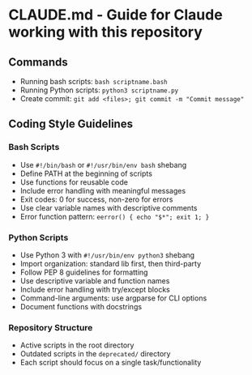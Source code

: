 # CLAUDE.md - Guide for Claude working with this repository

## Commands
- Running bash scripts: `bash scriptname.bash`
- Running Python scripts: `python3 scriptname.py` 
- Create commit: `git add <files>; git commit -m "Commit message"`

## Coding Style Guidelines

### Bash Scripts
- Use `#!/bin/bash` or `#!/usr/bin/env bash` shebang
- Define PATH at the beginning of scripts
- Use functions for reusable code
- Include error handling with meaningful messages
- Exit codes: 0 for success, non-zero for errors
- Use clear variable names with descriptive comments
- Error function pattern: `eerror() { echo "$*"; exit 1; }`

### Python Scripts
- Use Python 3 with `#!/usr/bin/env python3` shebang
- Import organization: standard lib first, then third-party
- Follow PEP 8 guidelines for formatting
- Use descriptive variable and function names
- Include error handling with try/except blocks
- Command-line arguments: use argparse for CLI options
- Document functions with docstrings

### Repository Structure
- Active scripts in the root directory
- Outdated scripts in the `deprecated/` directory
- Each script should focus on a single task/functionality